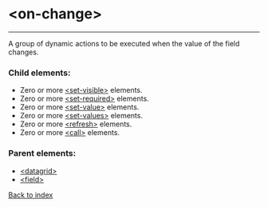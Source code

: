 # \<on-change>

---

A group of dynamic actions to be executed when the value of the field changes.

### Child elements:
* Zero or more [\<set-visible>](./set-visible.md) elements. 
* Zero or more [\<set-required>](./set-required.md) elements. 
* Zero or more [\<set-value>](./set-value.md) elements. 
* Zero or more [\<set-values>](./set-values.md) elements. 
* Zero or more [\<refresh>](./refresh.md) elements. 
* Zero or more [\<call>](./call.md) elements.

### Parent elements:
* [\<datagrid>](./datagrid.md)
* [\<field>](./field.md)

[Back to index](./README.md)